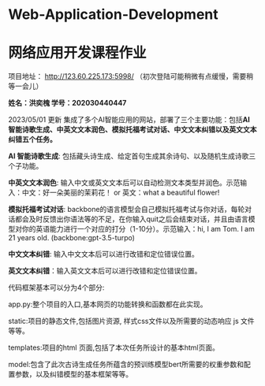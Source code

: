 # Web-Application-Development
# 网络应用开发课程作业
项目地址： http://123.60.225.173:5998/ （初次登陆可能稍微有点缓慢，需要稍等一会儿）

**姓名：洪奕槐  学号：202030440447**
  
2023/05/01 更新
集成了多个AI智能应用的网站，部署了三个主要功能：包括**AI 智能诗歌生成、中英文文本润色、模拟托福考试对话、中文文本纠错以及英文文本纠错五个任务。**

**AI 智能诗歌生成**: 包括藏头诗生成、给定首句生成其余诗句、以及随机生成诗歌三个子功能。

**中英文文本润色**: 输入中文或英文文本后可以自动检测文本类型并润色。示范输入：中文：好一朵美丽的茉莉花！ or 英文：what a beautiful flower!

**模拟托福考试对话**: backbone的语言模型会自己模拟托福考试与你对话，每轮对话都会及时反馈出你语法等的不足，在你输入quit之后会结束对话，并且由语言模型对你的英语能力进行一个对应的打分（1-10分）。示范输入：hi, I am Tom. I am 21 years old.  (backbone:gpt-3.5-turpo)

**中文文本纠错**: 输入中文文本后可以进行改错和定位错误位置。

**英文文本纠错**：输入英文文本后可以进行改错和定位错误位置。



代码框架基本可以分为4个部分: 

app.py:整个项目的入口,基本网页的功能转换和函数都在此实现。  

static:项目的静态文件,包括图片资源, 样式css文件以及所需要的动态响应 js 文件等等。

templates:项目的html 页面,包括了本次任务所设计的基本html页面。 

model:包含了此次古诗生成任务所蕴含的预训练模型bert所需要的权重参数和配置参数，以及纠错模型的基本框架等等。

